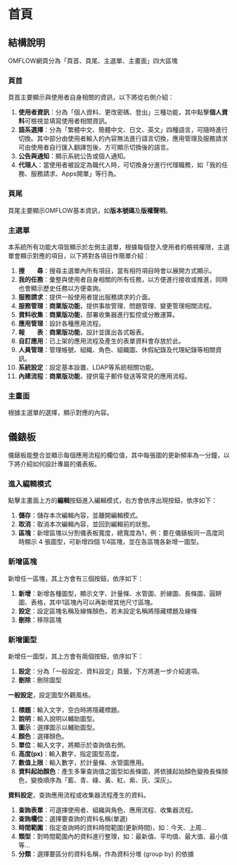 

# 首頁

## 結構說明

OMFLOW網頁分為「頁首、頁尾、主選單、主畫面」四大區塊

### 頁首

頁首主要顯示與使用者自身相關的資訊，以下將從右側介紹：

1. **使用者資訊**：分為「個人資料、更改密碼、登出」三種功能，其中點擊**個人資料**可檢視並填寫使用者相關資訊。
2. **語系選擇**：分為「繁體中文、簡體中文、日文、英文」四種語言，可隨時進行切換。其中部分由使用者輸入的內容無法進行語言切換，應用管理及服務請求可由使用者自行匯入翻譯包後，方可顯示切換後的語言。
3. **公告與通知**：顯示系統公告或個人通知。
4. **代理人**：當使用者被設定為職代人時，可切換身分進行代理職務，如「我的任務、服務請求、Apps開單」等行為。

### 頁尾

頁尾主要顯示OMFLOW基本資訊，如**版本號碼**及**版權聲明**。

### 主選單

本系統所有功能大項皆顯示於左側主選單，根據每個登入使用者的檢視權限，主選單會顯示對應的項目，以下將對各項目作簡單介紹：  
1. **搜　　尋**：搜尋主選單內所有項目，當有相符項目時會以展開方式顯示。  
2. **我的任務**：彙整與使用者自身相關的所有任務，以方便進行接收或推進，同時也會顯示歷史任務以方便查詢。  
3. **服務請求**：提供一般使用者提出服務請求的介面。  
4. **服務管理**：**商業版功能**，提供事故管理、問題管理、變更管理相關流程。  
5. **資料收集**：**商業版功能**，部署收集器進行監控或分散運算。  
6. **應用管理**：設計各種應用流程。  
7. **報　　表**：**商業版功能**，設計並匯出各式報表。  
8. **自訂應用**：已上架的應用流程及產生的表單資料會存放於此。  
9. **人員管理**：管理帳號、組織、角色、組織圖、休假紀錄及代理紀錄等相關資訊。  
10. **系統設定**：設定基本設置、LDAP等系統相關功能。  
11. **內建流程**：**商業版功能**，提供電子郵件發送等常見的應用流程。

### 主畫面

根據主選單的選擇，顯示對應的內容。

## 儀錶板

儀錶板能整合並顯示每個應用流程的欄位值，其中每張圖的更新頻率為一分鐘，以下將介紹如何設計專屬的儀表板。

### 進入編輯模式

點擊主畫面上方的**編輯**按鈕進入編輯模式，右方會依序出現按鈕，依序如下：  
1. **儲存**：儲存本次編輯內容，並離開編輯模式。  
2. **取消**：取消本次編輯內容，並回到編輯前的狀態。  
3. **區塊**：新增區塊以分割儀表板寬度，總寬度為1，例：要在儀錶板同一高度同時顯示 4 張圖型，可新增四個 1/4區塊，並在各區塊各新增一圖型。

### 新增區塊

新增任一區塊，其上方會有三個按鈕，依序如下：  
1. **新增**：新增各種圖型，顯示文字、計量條、水管圖、折線圖、長條圖、圓餅圖、表格，其中1區塊內可以再新增其他尺寸區塊。  
2. **設定**：設定區塊名稱及線條顏色，若未設定名稱將隱藏標題及線條  
3. **刪除**：移除區塊

### 新增圖型

新增任一圖型，其上方會有兩個按鈕，依序如下：  
1. **設定**：分為「一般設定、資料設定」頁籤，下方將進一步介紹選項。  
2. **刪除**：刪除圖型

**一般設定**，設定圖型外觀風格。  
1. **標題**：輸入文字，空白時將隱藏標題。  
2. **說明**：輸入說明以輔助圖型。  
3. **圖示**：選擇圖示以輔助圖型。  
4. **顏色**：選擇顏色。  
5. **單位**：輸入文字，將顯示於查詢值右側。  
6. **高度(px)**：輸入數字，指定圖型高度。  
7. **數值上限**：輸入數字，於計量條、水管圖應用。  
8. **資料起始顏色**：產生多筆查詢值之圖型如長條圖，將依據起始顏色變換長條顏色，變換順序為「藍、青、綠、黃、紅、紫、灰、深灰」。

**資料設定**，查詢應用流程或收集器流程產生的資料。  
1. **查詢表單**：可選擇使用者、組織與角色、應用流程、收集器流程。  
2. **查詢欄位**：選擇要查詢的資料名稱(單選)  
3. **時間範圍**：指定查詢時的資料時間範圍(更新時間)，如：今天、上周...  
4. **類型**：對時間範圍內的資料進行整理，如：最新值、平均值、最大值、最小值等...  
5. **分類**：選擇要區分的資料名稱，作為資料分堆 (group by) 的依據


